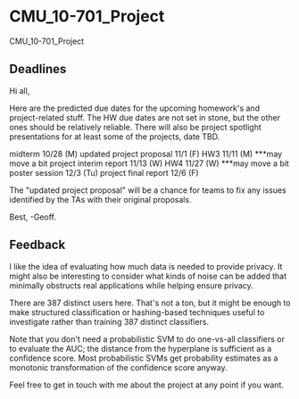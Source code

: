 CMU_10-701_Project
==================

CMU_10-701_Project

## Deadlines

Hi all,

Here are the predicted due dates for the upcoming homework's and project-related stuff.  The HW due dates are not set in stone, but the other ones should be relatively reliable.  There will also be project spotlight presentations for at least some of the projects, date TBD.

midterm 10/28 (M)
updated project proposal 11/1 (F)
HW3 11/11 (M)  ***may move a bit
project interim report 11/13 (W)
HW4 11/27 (W)  ***may move a bit
poster session 12/3 (Tu)
project final report 12/6 (F)

The "updated project proposal" will be a chance for teams to fix any issues identified by the TAs with their original proposals.

Best,
-Geoff.

## Feedback

I like the idea of evaluating how much data is needed to provide privacy. It might also be interesting to consider what kinds of noise can be added that minimally obstructs real applications while helping ensure privacy.

There are 387 distinct users here. That's not a ton, but it might be enough to make structured classification or hashing-based techniques useful to investigate rather than training 387 distinct classifiers.

Note that you don't need a probabilistic SVM to do one-vs-all classifiers or to evaluate the AUC; the distance from the hyperplane is sufficient as a confidence score. Most probabilistic SVMs get probability estimates as a monotonic transformation of the confidence score anyway.

Feel free to get in touch with me about the project at any point if you want.



